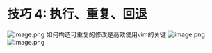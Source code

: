 # 技巧 4: 执行、重复、回退
![image.png](https://raw.githubusercontent.com/lj970926/image-hosting/master/images/20241220111825.png)
如何构造可重复的修改是高效使用vim的关键
![image.png](https://raw.githubusercontent.com/lj970926/image-hosting/master/images/20241220112035.png)
![image.png](https://raw.githubusercontent.com/lj970926/image-hosting/master/images/20241220112044.png)
